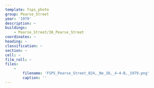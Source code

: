 ```yaml
---
template: fsps_photo
group: Pearse_Street
year: '1979'
description: ~
buildings:
    - Pearse_Street/38_Pearse_Street
coordinates: ~
heading: ~
classification: ~
section: ~
cell: ~
film_roll: ~
files:
    -
        filename: 'FSPS_Pearse_Street_024,_No_38,_4-4-B,_1979.png'
        caption: ''
---
```

